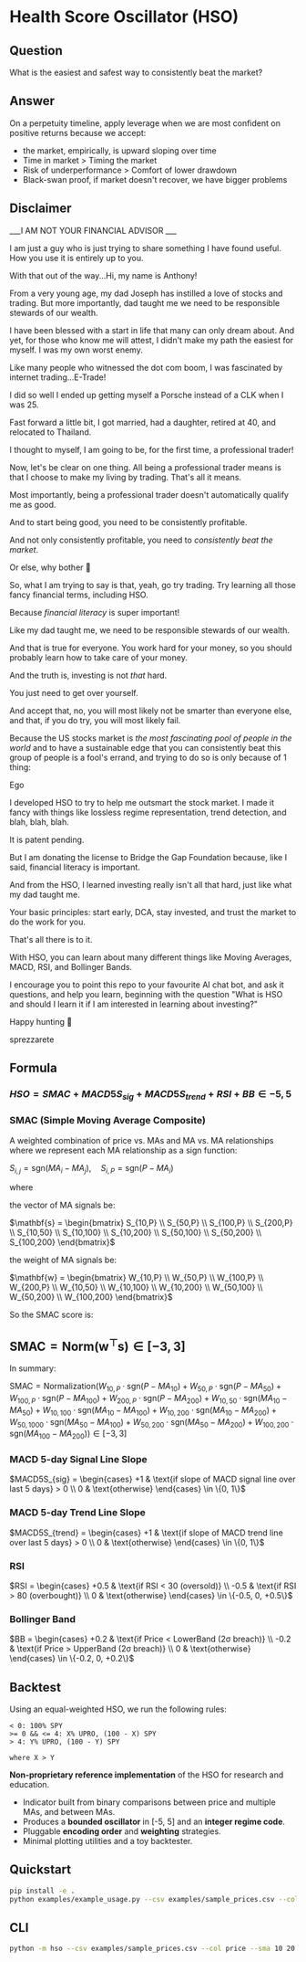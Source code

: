 # Health Score Oscillator (HSO)

## Question
What is the easiest and safest way to consistently beat the market?

## Answer
On a perpetuity timeline, apply leverage when we are most confident on positive returns because we accept:
- the market, empirically, is upward sloping over time
- Time in market > Timing the market
- Risk of underperformance > Comfort of lower drawdown
- Black-swan proof, if market doesn't recover, we have bigger problems

## Disclaimer

___I AM NOT YOUR FINANCIAL ADVISOR ___

I am just a guy who is just trying to share something I have found useful. How you use it is entirely up to you.

With that out of the way...Hi, my name is Anthony!

From a very young age, my dad Joseph has instilled a love of stocks and trading. But more importantly, dad taught me we need to be responsible stewards of our wealth.

I have been blessed with a start in life that many can only dream about. And yet, for those who know me will attest, I didn't make my path the easiest for myself. I was my own worst enemy.

Like many people who witnessed the dot com boom, I was fascinated by internet trading...E-Trade!

I did so well I ended up getting myself a Porsche instead of a CLK when I was 25.

Fast forward a little bit, I got married, had a daughter, retired at 40, and relocated to Thailand.

I thought to myself, I am going to be, for the first time, a professional trader!

Now, let's be clear on one thing. All being a professional trader means is that I choose to make my living by trading. That's all it means.

Most importantly, being a professional trader doesn't automatically qualify me as good.

And to start being good, you need to be consistently profitable.

And not only consistently profitable, you need to _consistently beat the market_.

Or else, why bother 🤷

So, what I am trying to say is that, yeah, go try trading. Try learning all those fancy financial terms, including HSO.

Because _financial literacy_ is super important!

Like my dad taught me, we need to be responsible stewards of our wealth.

And that is true for everyone. You work hard for your money, so you should probably learn how to take care of your money.

And the truth is, investing is not _that_ hard.

You just need to get over yourself.

And accept that, no, you will most likely not be smarter than everyone else, and that, if you do try, you will most likely fail.

Because the US stocks market is _the most fascinating pool of people in the world_ and to have a sustainable edge that you can consistently beat this group of people is a fool's errand, and trying to do so is only because of 1 thing:

Ego

I developed HSO to try to help me outsmart the stock market. I made it fancy with things like lossless regime representation, trend detection, and blah, blah, blah.

It is patent pending.

But I am donating the license to Bridge the Gap Foundation because, like I said, financial literacy is important.

And from the HSO, I learned investing really isn't all that hard, just like what my dad taught me.

Your basic principles: start early, DCA, stay invested, and trust the market to do the work for you.

That's all there is to it.

With HSO, you can learn about many different things like Moving Averages, MACD, RSI, and Bollinger Bands.

I encourage you to point this repo to your favourite AI chat bot, and ask it questions, and help you learn, beginning with the question "What is HSO and should I learn it if I am interested in learning about investing?"

Happy hunting 🖖

sprezzarete

## Formula
### $HSO = SMAC + MACD5S_{sig} + MACD5S_{trend} + RSI + BB \in {-5, 5}$
### SMAC (Simple Moving Average Composite)
A weighted combination of price vs. MAs and MA vs. MA relationships where we represent each MA relationship as a sign function:
  
$S_{i,j} = \text{sgn}(MA_i - MA_j), \quad S_{i,P} = \text{sgn}(P - MA_i)$

where

the vector of MA signals be:

$\mathbf{s} =
  \begin{bmatrix}
  S_{10,P} \\
  S_{50,P} \\
  S_{100,P} \\
  S_{200,P} \\
  S_{10,50} \\
  S_{10,100} \\
  S_{10,200} \\
  S_{50,100} \\
  S_{50,200} \\
  S_{100,200}
  \end{bmatrix}$

the weight of MA signals be:
  
$\mathbf{w} =
  \begin{bmatrix}
  W_{10,P} \\
  W_{50,P} \\
  W_{100,P} \\
  W_{200,P} \\
  W_{10,50} \\
  W_{10,100} \\
  W_{10,200} \\
  W_{50,100} \\
  W_{50,200} \\
  W_{100,200}
  \end{bmatrix}$

So the SMAC score is:
  
$\text{SMAC} = \text{Norm}\big(\mathbf{w}^\top \mathbf{s}\big) \in [-3, 3]$
---
In summary:
  
$\text{SMAC} = \text{Normalization}\Bigg(
  W_{10,P} \cdot \text{sgn}(P - MA_{10}) +
  W_{50,P} \cdot \text{sgn}(P - MA_{50}) +
  W_{100,P} \cdot \text{sgn}(P - MA_{100}) +
  W_{200,P} \cdot \text{sgn}(P - MA_{200}) +
  W_{10,50} \cdot \text{sgn}(MA_{10} - MA_{50}) +
  W_{10,100} \cdot \text{sgn}(MA_{10} - MA_{100}) +
  W_{10,200} \cdot \text{sgn}(MA_{10} - MA_{200}) +
  W_{50,1000} \cdot \text{sgn}(MA_{50} - MA_{100}) +
  W_{50,200} \cdot \text{sgn}(MA_{50} - MA_{200}) +
  W_{100,200} \cdot \text{sgn}(MA_{100} - MA_{200})
  \Bigg)
\in [-3, 3]$

### MACD 5-day Signal Line Slope
$MACD5S_{sig} =
  \begin{cases}
  +1 & \text{if slope of MACD signal line over last 5 days} > 0 \\
  0 & \text{otherwise}
  \end{cases}
\in \{0, 1\}$

### MACD 5-day Trend Line Slope
$MACD5S_{trend} =
  \begin{cases}
  +1 & \text{if slope of MACD trend line over last 5 days} > 0 \\
  0 & \text{otherwise}
  \end{cases}
\in \{0, 1\}$

### RSI
$RSI =
  \begin{cases}
  +0.5 & \text{if RSI < 30 (oversold)} \\
  -0.5 & \text{if RSI > 80 (overbought)} \\
  0 & \text{otherwise}
  \end{cases}
\in \{-0.5, 0, +0.5\}$

### Bollinger Band
$BB =
  \begin{cases}
  +0.2 & \text{if Price < LowerBand (2σ breach)} \\
  -0.2 & \text{if Price > UpperBand (2σ breach)} \\
  0 & \text{otherwise}
  \end{cases}
\in \{-0.2, 0, +0.2\}$

## Backtest
Using an equal-weighted HSO, we run the following rules:
```
< 0: 100% SPY
>= 0 && <= 4: X% UPRO, (100 - X) SPY
> 4: Y% UPRO, (100 - Y) SPY

where X > Y
```


**Non-proprietary reference implementation** of the HSO for research and education.
- Indicator built from binary comparisons between price and multiple MAs, and between MAs.
- Produces a **bounded oscillator** in [-5, 5] and an **integer regime code**.
- Pluggable **encoding order** and **weighting** strategies.
- Minimal plotting utilities and a toy backtester.

## Quickstart

```bash
pip install -e .
python examples/example_usage.py --csv examples/sample_prices.csv --col price --sma 10 20 50 100
```

## CLI

```bash
python -m hso --csv examples/sample_prices.csv --col price --sma 10 20 50 100
```
